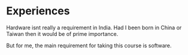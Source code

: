 # Experiences

Hardware isnt really a requirement in India. Had I been born in
China or Taiwan then it would be of prime importance.

But for me, the main requirement for taking this course is software.
